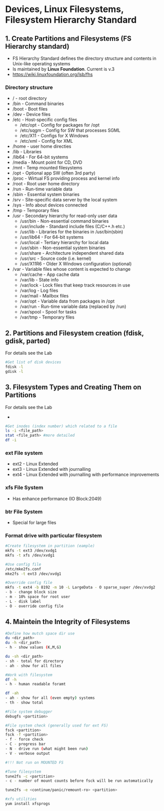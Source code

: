 # Devices, Linux Filesystems, Filesystem Hierarchy Standard

## 1. Create Partitions and Filesystems (FS Hierarchy standard)

- FS Hierarchy Standard defines the directory structure and contents in Unix-like operating systems
- Is maintained by **Linux Foundation**. Current is v.3
- https://wiki.linuxfoundation.org/lsb/fhs

### Directory structure

- / - root directory
- /bin - Command binaries
- /boot - Boot files
- /dev - Device files
- /etc - Host-specific config files
    - /etc/opt - Config for packages for /opt
    - /etc/sqgm - Config for SW that processes SGML
    - /etc/X11 - Configs for X Windows
    - /etc/xml - Config for XML
- /home - user home directies
- /lib - Libraries 
- /lib64 - For 64-bit systems
- /media - Mount point for CD, DVD
- /mnt - Temp mounted filesystems
- /opt - Optional app SW (often 3rd party)
- /proc - Wirtual FS providing process and kernel info 
- /root - Root user home directory
- /run - Run-time variable data
- /sbin - Essential system binaries
- /srv - Site-specific data server by the local system
- /sys - Info about devices connected
- /tmp - Temporary files
- /usr - Secondary hierarchy for read-only user data
    - /usr/bin - Non-essential command binaries
    - /usr/include - Standard include files (C/C++.h etc.)
    - /usr/lib - Libraries for the binaries in /usr/bin(sbin)
    - /usr/lib64 - For 64-bit systems
    - /usr/local - Tertiary hierarchy for local data
    - /usr/sbin - Non-essential system binaries
    - /usr/share - Architecture independent shared data
    - /usr/src - Source code (i.e. kernel)
    - /usr/X11R6 - Older X Windows configuration (optional)
- /var - Variable files whose content is expected to change
    - /var/cache - App cache data
    - /var/lib - State info
    - /var/lock - Lock files that keep track resources in use
    - /var/log - Log files
    - /var/mail - Mailbox files
    - /var/opt - Variable data from packages in /opt
    - /var/run - Run-time variable data (replaced by /run)
    - /var/spool - Spool for tasks
    - /var/tmp - Temporary files

## 2. Partitions and Filesystem creation (fdisk, gdisk, parted)

For details see the Lab

```bash
#Get list of disk devices
fdisk -l
gdisk -l
```

## 3. Filesystem Types and Creating Them on Partitions

For details see the Lab

- 

```bash
#Get inodes (index number) which related to a file
ls -i <file_path>
stat <file_path> #more detailed
df -i
```

### ext File system

- ext2 - Linux Extended
- ext3 - Linux Extended with journalling
- ext4 - Linux Extended with journalling with performance improvements

### xfs File System

- Has enhance performance (IO Block:2049)

### btr File System

- Special for large files

### Format drive with particular filesystem

```bash
#Create filesystem in partition (eample)
mkfs -t ext3 /dev/xvdg1
mkfs -t xfs /dev/xvdg1

#Use config file
/etc/mke2fs.conf
mke2fs -t ext3 /dev/xvdg1

#Override config file
mkfs -t ext4 -b 8192 -m 10 -L LargeData - O sparse_super /dev/xvdg2
- b - change block size
- m - 10% space for root user
- L - disk label
- O - override config file
```

## 4. Maintein the Integrity of Filesystems

```bash
#Define how mutch space dir use
du <dir_path>
du -h <dir_path>
- h - show values (K,M,G)

du -sh <dir_path>
- sh - total for directory
- ah - show for all files
```

```bash
#Work with filesystem
df -h
- h - human readable foramt

df -ah 
- ah - show for all (even empty) systems
- th - show total
```

```bash
#File system debugger
debugfs <partition>
```

```bash
#File system check (generally used for ext FS)
fsck <partition>
fsck -f <partition>
- f - force check
- C - progress bar
- N - drive run (what might been run)
- V - verbose output

#!!! Not run on MOUNTED FS
``` 

```bash
#Tune filesystem
tune2fs -c <partition>
- c - number of mount counts before fsck will be run automatically

tune2fs -e <continue/panic/remount-ro> <partition>
```

```bash
#xfs utilities
yum install xfsprogs
```